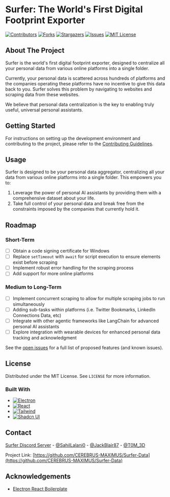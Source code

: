 # Surfer: The World's First Digital Footprint Exporter

[![Contributors][contributors-shield]][contributors-url]
[![Forks][forks-shield]][forks-url]
[![Stargazers][stars-shield]][stars-url]
[![Issues][issues-shield]][issues-url]
[![MIT License][license-shield]][license-url]

## About The Project

Surfer is the world's first digital footprint exporter, designed to centralize all your personal data from various online platforms into a single folder.

Currently, your personal data is scattered across hundreds of platforms and the companies operating these platforms have no incentive to give this data back to you. Surfer solves this problem by navigating to websites and scraping data from these websites.

We believe that personal data centralization is the key to enabling truly useful, universal personal assistants.

## Getting Started

For instructions on setting up the development environment and contributing to the project, please refer to the [Contributing Guidelines](CONTRIBUTING.md).

## Usage

Surfer is designed to be your personal data aggregator, centralizing all your data from various online platforms into a single folder. This empowers you to:

1. Leverage the power of personal AI assistants by providing them with a comprehensive dataset about your life.
2. Take full control of your personal data and break free from the constraints imposed by the companies that currently hold it.

<!--_For more examples, please refer to the [Documentation](https://github.com/CEREBRUS-MAXIMUS/Surfer-Data)_-->

## Roadmap

### Short-Term
- [ ] Obtain a code signing certificate for Windows
- [ ] Replace `setTimeout` with `await` for script execution to ensure elements exist before scraping
- [ ] Implement robust error handling for the scraping process
- [ ] Add support for more online platforms

### Medium to Long-Term
- [ ] Implement concurrent scraping to allow for multiple scraping jobs to run simultaneously
- [ ] Adding sub-tasks within platforms (i.e. Twitter Bookmarks, LinkedIn Connections Data, etc)
- [ ] Integrate with other agentic frameworks like LangChain for advanced personal AI assistants
- [ ] Explore integration with wearable devices for enhanced personal data tracking and acknowledgment

See the [open issues](https://github.com/CEREBRUS-MAXIMUS/Surfer-Data/issues) for a full list of proposed features (and known issues).

## License

Distributed under the MIT License. See `LICENSE` for more information.

### Built With

* [![Electron][Electron.js]][Electron-url]
* [![React][React.js]][React-url]
* [![Tailwind][Tailwind.css]][Tailwind-url]
* [![Shadcn UI][Shadcn.ui]][Shadcn-url]

## Contact

[Surfer Discord Server](https://discord.gg/Tjg7pjcFNP) - [@SahilLalani0](https://x.com/SahilLalani0) - [@JackBlair87](https://x.com/JackBlair87) - [@T0M_3D](https://x.com/T0M_3D)

Project Link: [https://github.com/CEREBRUS-MAXIMUS/Surfer-Data](https://github.com/CEREBRUS-MAXIMUS/Surfer-Data)

## Acknowledgements

- [Electron React Boilerplate](https://github.com/electron-react-boilerplate/electron-react-boilerplate)

[contributors-shield]: https://img.shields.io/github/contributors/CEREBRUS-MAXIMUS/Surfer-Data.svg?style=for-the-badge
[contributors-url]: https://github.com/CEREBRUS-MAXIMUS/Surfer-Data/graphs/contributors
[forks-shield]: https://img.shields.io/github/forks/CEREBRUS-MAXIMUS/Surfer-Data.svg?style=for-the-badge
[forks-url]: https://github.com/CEREBRUS-MAXIMUS/Surfer-Data/network/members
[stars-shield]: https://img.shields.io/github/stars/CEREBRUS-MAXIMUS/Surfer-Data.svg?style=for-the-badge
[stars-url]: https://github.com/CEREBRUS-MAXIMUS/Surfer-Data/stargazers
[issues-shield]: https://img.shields.io/github/issues/CEREBRUS-MAXIMUS/Surfer-Data.svg?style=for-the-badge
[issues-url]: https://github.com/CEREBRUS-MAXIMUS/Surfer-Data/issues
[license-shield]: https://img.shields.io/github/license/CEREBRUS-MAXIMUS/Surfer-Data.svg?style=for-the-badge
[license-url]: https://github.com/CEREBRUS-MAXIMUS/Surfer-Data/blob/master/LICENSE
[linkedin-shield]: https://img.shields.io/badge/-LinkedIn-black.svg?style=for-the-badge&logo=linkedin&colorB=555
[linkedin-url]: https://linkedin.com/in/cerebrus-maximus
[React.js]: https://img.shields.io/badge/React-20232A?style=for-the-badge&logo=react&logoColor=61DAFB
[React-url]: https://reactjs.org/
[Tailwind.css]: https://img.shields.io/badge/Tailwind_CSS-38B2AC?style=for-the-badge&logo=tailwind-css&logoColor=white
[Tailwind-url]: https://tailwindcss.com/
[Electron.js]: https://img.shields.io/badge/Electron-2B2E3A?style=for-the-badge&logo=electron&logoColor=9FEAF9
[Electron-url]: https://www.electronjs.org/
[Shadcn.ui]: https://img.shields.io/badge/Shadcn_UI-F05032?style=for-the-badge&logo=shadcn&logoColor=white
[Shadcn-url]: https://ui.shadcn.com/